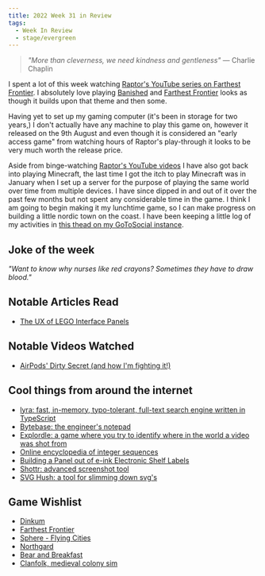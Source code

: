 ```yaml
---
title: 2022 Week 31 in Review
tags:
  - Week In Review
  - stage/evergreen
---
```



> _"More than cleverness, we need kindness and gentleness"_
> — Charlie Chaplin

I spent a lot of this week watching [Raptor's YouTube series on Farthest Frontier](https://www.youtube.com/watch?v=JTIr4-_mQsE&list=PLIsqJzeZeGYG_TUhB4-ZB4jZgyDBi5KzC). I absolutely love playing [Banished](https://store.steampowered.com/app/242920/Banished/) and [Farthest Frontier](https://store.steampowered.com/app/1044720/Farthest_Frontier/) looks as though it builds upon that theme and then some.

Having yet to set up my gaming computer (it's been in storage for two years,) I don't actually have any machine to play this game on, however it released on the 9th August and even though it is considered an "early access game" from watching hours of Raptor's play-through it looks to be very much worth the release price.

Aside from binge-watching [Raptor's YouTube videos](https://www.youtube.com/user/ICBMRaptor2) I have also got back into playing Minecraft, the last time I got the itch to play Minecraft was in January when I set up a server for the purpose of playing the same world over time from multiple devices. I have since dipped in and out of it over the past few months but not spent any considerable time in the game. I think I am going to begin making it my lunchtime game, so I can make progress on building a little nordic town on the coast. I have been keeping a little log of my activities in [this thead on my GoToSocial instance](https://social.photogabble.co.uk/@carbontwelve/statuses/01GA13N17RVX92VTQ0Z5NZFH5X).

## Joke of the week
_"Want to know why nurses like red crayons? Sometimes they have to draw blood."_

## Notable Articles Read
- [The UX of LEGO Interface Panels](https://interactionmagic.com/UX-LEGO-Interfaces/)

## Notable Videos Watched
- [AirPods' Dirty Secret (and how I'm fighting it!)](https://www.youtube.com/watch?v=RQqk45ps9kg)

## Cool things from around the internet
- [lyra: fast, in-memory, typo-tolerant, full-text search engine written in TypeScript](https://github.com/nearform/lyra)
- [Bytebase: the engineer's notepad](https://bytebase.io/)
- [Explordle: a game where you try to identify where in the world a video was shot from](https://www.explordle.com/map/wor)
- [Online encyclopedia of integer sequences](https://oeis.org/A094798)
- [Building a Panel out of e-ink Electronic Shelf Labels](https://rbaron.net/blog/2022/07/29/Daisy-chaining-multiple-electronic-shelf-labels.html)
- [Shottr: advanced screenshot tool](https://shottr.cc/)
- [SVG Hush: a tool for slimming down svg's](https://github.com/cloudflare/svg-hush)

## Game Wishlist
- [Dinkum](https://store.steampowered.com/app/1062520/Dinkum/)
- [Farthest Frontier](https://store.steampowered.com/app/1044720/Farthest_Frontier/)
- [Sphere - Flying Cities](https://store.steampowered.com/app/1273220/Sphere__Flying_Cities/)
- [Northgard](https://store.steampowered.com/app/466560/Northgard/)
- [Bear and Breakfast](https://www.bear.game/)
- [Clanfolk, medieval colony sim](https://store.steampowered.com/app/1700870/Clanfolk/)